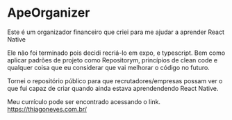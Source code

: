 # ApeOrganizer

Este é um organizador financeiro que criei para me ajudar a aprender React Native

Ele não foi terminado pois decidi recriá-lo em expo, e typescript. Bem como aplicar padrões de projeto como Repositorym, princípios de clean code e qualquer coisa que eu considerar que vai melhorar o código no futuro.


Tornei o repositório público para que recrutadores/empresas possam ver o que fui capaz de criar quando ainda estava aprendendendo React Native.

Meu currículo pode ser encontrado acessando o link.
https://thiagoneves.com.br/
